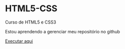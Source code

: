 # HTML5-CSS

Curso de HTML5 e CSS3

Estou aprendendo a gerenciar meu repositório no github

<a href="https://aysllanpereira.github.io/projeto-1/index.html">Executar aqui</a>
